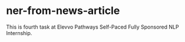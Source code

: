 # ner-from-news-article
This is fourth task at Elevvo Pathways Self-Paced Fully Sponsored NLP Internship.
